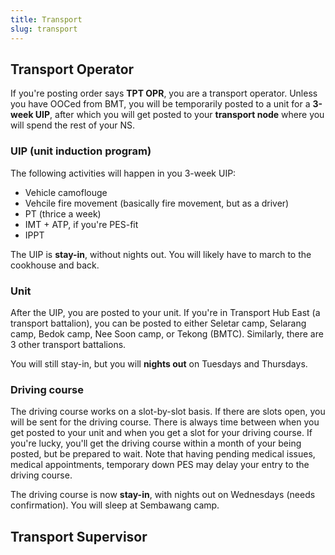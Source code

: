 ```yaml
---
title: Transport
slug: transport
---
```



## Transport Operator

If you're posting order says **TPT OPR**, you are a transport operator. Unless you have OOCed from BMT, you will be temporarily posted to a unit for a **3-week UIP**, after which you will get posted to your **transport node** where you will spend the rest of your NS.

### UIP (unit induction program)
The following activities will happen in you 3-week UIP:
- Vehicle camoflouge
- Vehcile fire movement (basically fire movement, but as a driver)
- PT (thrice a week)
- IMT + ATP, if you're PES-fit
- IPPT

The UIP is **stay-in**, without nights out. You will likely have to march to the cookhouse and back.

### Unit

After the UIP, you are posted to your unit. If you're in Transport Hub East (a transport battalion), you can be posted to either Seletar camp, Selarang camp, Bedok camp, Nee Soon camp, or Tekong (BMTC). Similarly, there are 3 other transport battalions.

You will still stay-in, but you will **nights out** on Tuesdays and Thursdays.

### Driving course
The driving course works on a slot-by-slot basis. If there are slots open, you will be sent for the driving course. There is always time between when you get posted to your unit and when you get a slot for your driving course. If you're lucky, you'll get the driving course within a month of your being posted, but be prepared to wait. Note that having pending medical issues, medical appointments, temporary down PES may delay your entry to the driving course.

The driving course is now **stay-in**, with nights out on Wednesdays (needs confirmation). You will sleep at Sembawang camp.


## Transport Supervisor

<Alert :incomplete="true" />